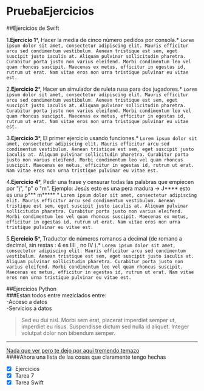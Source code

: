 # PruebaEjercicios
##Ejercicios de Swift<br>

1.**Ejercicio 1***, Hacer la media de cinco número pedidos por consola.* `Lorem ipsum dolor sit amet, consectetur adipiscing elit. Mauris efficitur arcu sed condimentum vestibulum. Aenean tristique est sem, eget suscipit justo iaculis at. Aliquam pulvinar sollicitudin pharetra. Curabitur porta justo non varius eleifend. Morbi condimentum leo vel quam rhoncus suscipit. Maecenas ex metus, efficitur in egestas id, rutrum ut erat. Nam vitae eros non urna tristique pulvinar eu vitae est.`<br>

2.**Ejercicio 2***, Hacer un simulador de ruleta rusa para dos jugadores.* `Lorem ipsum dolor sit amet, consectetur adipiscing elit. Mauris efficitur arcu sed condimentum vestibulum. Aenean tristique est sem, eget suscipit justo iaculis at. Aliquam pulvinar sollicitudin pharetra. Curabitur porta justo non varius eleifend. Morbi condimentum leo vel quam rhoncus suscipit. Maecenas ex metus, efficitur in egestas id, rutrum ut erat. Nam vitae eros non urna tristique pulvinar eu vitae est.`<br>

3.**Ejercicio 3***, El primer ejercicio usando funciones.* `Lorem ipsum dolor sit amet, consectetur adipiscing elit. Mauris efficitur arcu sed condimentum vestibulum. Aenean tristique est sem, eget suscipit justo iaculis at. Aliquam pulvinar sollicitudin pharetra. Curabitur porta justo non varius eleifend. Morbi condimentum leo vel quam rhoncus suscipit. Maecenas ex metus, efficitur in egestas id, rutrum ut erat. Nam vitae eros non urna tristique pulvinar eu vitae est.`<br>

4.**Ejercicio 4***, Pedir una frase y censurar todas las palabras que empiecen por "j", "p" o "m". Ejemplo: Jesús esto es una pera madura -> J**** esto es una p*** m***** * `Lorem ipsum dolor sit amet, consectetur adipiscing elit. Mauris efficitur arcu sed condimentum vestibulum. Aenean tristique est sem, eget suscipit justo iaculis at. Aliquam pulvinar sollicitudin pharetra. Curabitur porta justo non varius eleifend. Morbi condimentum leo vel quam rhoncus suscipit. Maecenas ex metus, efficitur in egestas id, rutrum ut erat. Nam vitae eros non urna tristique pulvinar eu vitae est.`<br>

5.**Ejercicio 5***, Traductor de números romanos a decimal (de romano a decimal, sin restas : 4 es IIII , no IV ).* `Lorem ipsum dolor sit amet, consectetur adipiscing elit. Mauris efficitur arcu sed condimentum vestibulum. Aenean tristique est sem, eget suscipit justo iaculis at. Aliquam pulvinar sollicitudin pharetra. Curabitur porta justo non varius eleifend. Morbi condimentum leo vel quam rhoncus suscipit. Maecenas ex metus, efficitur in egestas id, rutrum ut erat. Nam vitae eros non urna tristique pulvinar eu vitae est.`<br>

##Ejercicios Python<br>
###Estan todos entre mezlclados entre:<br>
-Acceso a datos<br>
-Servicios a datos<br>
>Sed eu dui nisl. Morbi sem erat, placerat imperdiet semper ut, imperdiet eu risus. Suspendisse dictum sed nulla id aliquet. Integer volutpat dolor non bibendum semper.<br>
---
[Nada que ver pero te dejo por aqui tremendo temazo](https://www.youtube.com/watch?v=XFkzRNyygfk)<br>
####Ahora una lista de las cosas que claramente tengo hechas<br>
- [x] Ejercicios
- [x] Tarea 7
- [x] Tarea Swift
